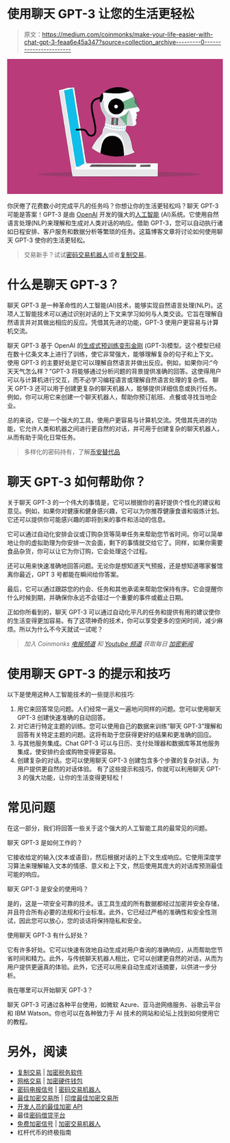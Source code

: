 # 使用聊天 GPT-3 让您的生活更轻松

> 原文：<https://medium.com/coinmonks/make-your-life-easier-with-chat-gpt-3-feaa6e45a347?source=collection_archive---------0----------------------->

![](img/ef15c996d0ff1fd4e00e31d6d1487f2a.png)

你厌倦了花费数小时完成平凡的任务吗？你想让你的生活更轻松吗？聊天 GPT-3 可能是答案！GPT-3 是由 [OpenAI](https://openai.com/) 开发的强大的[人工智能](https://cyberhubintelligence.com/how-to-survive-the-rise-of-ai/) (AI)系统。它使用自然语言处理(NLP)来理解和生成对人类对话的响应。借助 GPT-3，您可以自动执行诸如日程安排、客户服务和数据分析等繁琐的任务。这篇博客文章将讨论如何使用聊天 GPT-3 使你的生活更轻松。

> 交易新手？试试[密码交易机器人](/coinmonks/crypto-trading-bot-c2ffce8acb2a)或者[复制交易](/coinmonks/top-10-crypto-copy-trading-platforms-for-beginners-d0c37c7d698c)。

# 什么是聊天 GPT-3？

聊天 GPT-3 是一种革命性的人工智能(AI)技术，能够实现自然语言处理(NLP)。这项人工智能技术可以通过识别对话的上下文来学习如何与人类交谈。它旨在理解自然语言并对其做出相应的反应。凭借其先进的功能，GPT-3 使用户更容易与计算机交流。

聊天 GPT-3 基于 OpenAI 的[生成式预训练变形金刚](https://pianalytix.com/generative-pre-trained-transformer-3-gpt-3/) (GPT-3)模型。这个模型已经在数十亿条文本上进行了训练，使它非常强大，能够理解复杂的句子和上下文。
使用 GPT-3 的主要好处是它可以理解自然语言并做出反应。例如，如果你问:“今天天气怎么样？”GPT-3 将能够通过分析问题的背景提供准确的回答。这使得用户可以与计算机进行交互，而不必学习编程语言或理解自然语言处理的复杂性。
聊天 GPT-3 还可以用于创建更复杂的聊天机器人，能够提供详细信息或执行任务。例如，你可以用它来创建一个聊天机器人，帮助你预订航班、点餐或寻找当地企业。

总的来说，它是一个强大的工具，使用户更容易与计算机交流。凭借其先进的功能，它允许人类和机器之间进行更自然的对话，并可用于创建复杂的聊天机器人，从而有助于简化日常任务。

> 多样化的密码持有，了解[币安替代品](https://coincodecap.com/binance-alternatives)

# 聊天 GPT-3 如何帮助你？

关于聊天 GPT-3 的一个伟大的事情是，它可以根据你的喜好提供个性化的建议和意见。例如，如果你对健康和健身感兴趣，它可以为你推荐健康食谱和锻炼计划。它还可以提供你可能感兴趣的即将到来的事件和活动的信息。

它可以通过自动化安排会议或订购杂货等简单任务来帮助您节省时间。你可以简单地让你的虚拟助理为你安排一次会面，剩下的事情就交给它了。同样，如果你需要食品杂货，你可以让它为你订购，它会处理这个过程。

还可以用来快速准确地回答问题。无论你是想知道天气预报，还是想知道哪家餐馆离你最近，GPT 3 号都能在瞬间给你答案。

最后，它可以通过跟踪您的约会、任务和其他承诺来帮助您保持有序。它会提醒你什么时候到期，并确保你永远不会错过一个重要的事件或截止日期。

正如你所看到的，聊天 GPT-3 可以通过自动化平凡的任务和提供有用的建议使你的生活变得更加容易。有了这项神奇的技术，你可以享受更多的空闲时间，减少麻烦。所以为什么不今天就试一试呢？

> *加入 Coinmonks* [*电报频道*](https://t.me/coincodecap) *和* [*Youtube 频道*](https://www.youtube.com/c/coinmonks/videos) *获取每日* [*加密新闻*](http://coincodecap.com/)

# 使用聊天 GPT-3 的提示和技巧

以下是使用这种人工智能技术的一些提示和技巧:

1.  用它来回答常见问题。人们经常一遍又一遍地问同样的问题。您可以使用聊天 GPT-3 创建快速准确的自动回答。
2.  对它进行特定主题的训练。您可以使用自己的数据来训练“聊天 GPT-3”理解和回答有关特定主题的问题。这将有助于您获得更好的结果和更准确的回应。
3.  与其他服务集成。Chat GPT-3 可以与日历、支付处理器和数据库等其他服务集成，使安排约会或购物变得更容易。
4.  创建复杂的对话。您可以使用聊天 GPT-3 创建包含多个步骤的复杂对话，为用户提供更自然的对话体验。
    有了这些提示和技巧，你就可以利用聊天 GPT-3 的强大功能，让你的生活变得更轻松！

# 常见问题

在这一部分，我们将回答一些关于这个强大的人工智能工具的最常见的问题。

聊天 GPT-3 是如何工作的？

它接收给定的输入(文本或语音)，然后根据对话的上下文生成响应。它使用深度学习算法来理解输入文本的情感、意义和上下文，然后使用其庞大的对话库预测最佳可能的响应。

聊天 GPT-3 是安全的使用吗？

是的，这是一项安全可靠的技术。该工具生成的所有数据都经过加密并安全存储，并且符合所有必要的法规和行业标准。此外，它已经过严格的准确性和安全性测试，因此您可以放心，您的谈话将保持隐私和安全。

使用聊天 GPT-3 有什么好处？

它有许多好处。它可以快速有效地自动生成对用户查询的准确响应，从而帮助您节省时间和精力。此外，与传统聊天机器人相比，它可以创建更自然的对话，从而为用户提供更逼真的体验。此外，它还可以用来自动生成对话摘要，以供进一步分析。

我在哪里可以开始聊天 GPT-3？

聊天 GPT-3 可通过各种平台使用，如微软 Azure、亚马逊网络服务、谷歌云平台和 IBM Watson。你也可以在各种致力于 AI 技术的网站和论坛上找到如何使用它的教程。

# 另外，阅读

*   [复制交易](/coinmonks/top-10-crypto-copy-trading-platforms-for-beginners-d0c37c7d698c) | [加密税务软件](/coinmonks/crypto-tax-software-ed4b4810e338)
*   [网格交易](https://coincodecap.com/grid-trading) | [加密硬件钱包](/coinmonks/the-best-cryptocurrency-hardware-wallets-of-2020-e28b1c124069)
*   [密码电报信号](/coinmonks/top-3-telegram-channels-for-crypto-traders-in-2021-8385f4411ff4) | [密码交易机器人](/coinmonks/crypto-trading-bot-c2ffce8acb2a)
*   [最佳加密交易所](/coinmonks/crypto-exchange-dd2f9d6f3769) | [印度最佳加密交易所](/coinmonks/bitcoin-exchange-in-india-7f1fe79715c9)
*   [开发人员的最佳加密 API](/coinmonks/best-crypto-apis-for-developers-5efe3a597a9f)
*   最佳[密码借贷平台](/coinmonks/top-5-crypto-lending-platforms-in-2020-that-you-need-to-know-a1b675cec3fa)
*   [免费加密信号](/coinmonks/free-crypto-signals-48b25e61a8da) | [加密交易机器人](/coinmonks/crypto-trading-bot-c2ffce8acb2a)
*   杠杆代币的终极指南